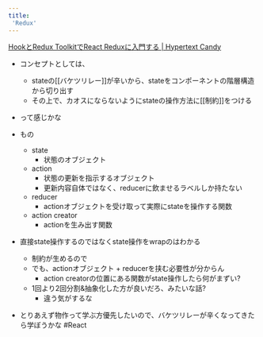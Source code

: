 ```yaml
---
title:
 'Redux'
---
```


[HookとRedux ToolkitでReact Reduxに入門する | Hypertext Candy](https://www.hypertextcandy.com/learn-react-redux-with-hooks-and-redux-starter-kit)
- コンセプトとしては、
    - stateの[[バケツリレー]]が辛いから、stateをコンポーネントの階層構造から切り出す
    - その上で、カオスにならないようにstateの操作方法に[[制約]]をつける
- って感じかな
- もの
    - state
        - 状態のオブジェクト
    - action
        - 状態の更新を指示するオブジェクト
        - 更新内容自体ではなく、reducerに飲ませるラベルしか持たない
    - reducer
        - actionオブジェクトを受け取って実際にstateを操作する関数
    - action creator
        - actionを生み出す関数
- 直接state操作するのではなくstate操作をwrapのはわかる
    - 制約が生めるので
    - でも、actionオブジェクト + reducerを挟む必要性が分からん
        - action creatorの位置にある関数がstate操作したら何がまずい?
    - 1回より2回分割&抽象化した方が良いだろ、みたいな話?
        - 違う気がするな


- とりあえず物作って学ぶ方優先したいので、バケツリレーが辛くなってきたら学ぼうかな
#React
